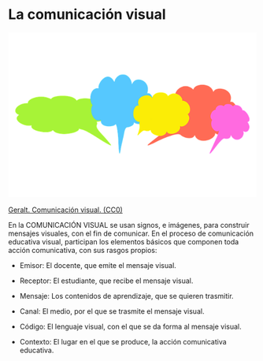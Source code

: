 
# La comunicación visual

![](/img/comunicar.png)

[Geralt. Comunicación visual. (CC0)](https://pixabay.com/photo-1852499/)

En la COMUNICACIÓN VISUAL se usan signos, e imágenes, para construir mensajes visuales, con el fin de comunicar. En el proceso de comunicación educativa visual, participan los elementos básicos que componen toda acción comunicativa, con sus rasgos propios:

- Emisor: El docente, que emite el mensaje visual.

- Receptor: El estudiante, que recibe el mensaje visual.

- Mensaje: Los contenidos de aprendizaje, que se quieren trasmitir.

- Canal: El medio, por el que se trasmite el mensaje visual.

- Código: El lenguaje visual, con el que se da forma al mensaje visual.

- Contexto: El lugar en el que se produce, la acción comunicativa educativa.

